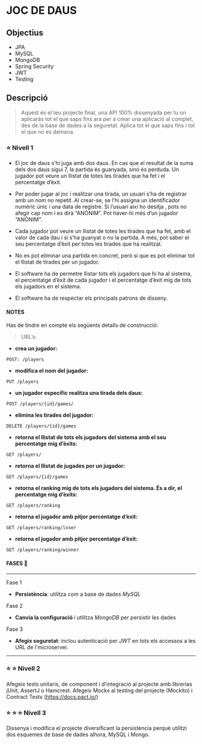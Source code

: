 # JOC DE DAUS

## Objectius
* JPA
* MySQL
* MongoDB
* Spring Security
* JWT
* Testing

## Descripció
> Aquest és el teu projecte final, una API 100% dissenyada per tu on aplicaràs tot el que saps fins ara per a crear una aplicació al complet, des de la base de dades a la seguretat. Aplica tot el que saps fins i tot el que no es demana.

### :star: Nivell 1

- El joc de daus s’hi juga  amb dos daus. En cas que el resultat   de la suma dels dos daus  sigui 7, la partida és  guanyada, sinó  és perduda. Un jugador pot  veure un llistat de totes les  tirades que ha fet i el  percentatge d’èxit.   

- Per poder jugar al joc i realitzar  una tirada, un usuari  s’ha de registrar amb  un nom no  repetit. Al crear-se, se l’hi  assigna un identificador  numèric únic  i una data de registre. Si l’usuari  així  ho desitja , pots  no afegir cap nom i es  dirà “ANÒNIM”. Pot  haver-hi  més d’un jugador “ANÒNIM”.  

- Cada jugador pot veure un llistat de totes les  tirades que ha fet, amb el valor de cada dau i si s’ha  guanyat  o no la partida. A més,  pot  saber el seu percentatge  d’èxit per totes les  tirades  que ha realitzat.    

- No es pot eliminar una partida en  concret, però si que es pot  eliminar  tot el llistat de  tirades per un jugador.  

- El software ha de permetre llistar tots  els jugadors que hi ha al sistema, el  percentatge d’èxit de cada jugador i el  percentatge d’èxit  mig de tots  els jugadors en el sistema.   

- El software ha de respectar els principals patrons de  disseny.  

#### NOTES 

Has de tindre en compte els  següents detalls de  construcció:
> URL’s: 

* **crea un jugador:**
```[java]
POST: /players
```
* **modifica el nom del jugador:**
```[java]
PUT /players
```
* **un jugador específic realitza una tirada dels daus:**
```[java]
POST /players/{id}/games/  
```
* **elimina les tirades del jugador:**
```[java]
DELETE /players/{id}/games
```
* **retorna el llistat de tots  els jugadors del sistema  amb el seu  percentatge mig d’èxits:**
```[java]
GET /players/
```
* **retorna el llistat de jugades per un jugador:**
```[java]
GET /players/{id}/games
```
* **retorna el ranking  mig de tots els jugadors del sistema. És a dir, el  percentatge mig d’èxits:**
```[java]
GET /players/ranking
```
* **retorna el jugador  amb pitjor percentatge d’èxit:**
```[java]
GET /players/ranking/loser
```
* **retorna el  jugador amb  pitjor percentatge d’èxit:**
```[java]
GET /players/ranking/winner 
```

#### FASES :rocket:

___
Fase 1
* **Persistència**: utilitza com a base de  dades *MySQL*

Fase 2
* **Canvia la configuració** i  utilitza *MongoDB* per persistir les dades

Fase 3
* **Afegix seguretat**: inclou autenticació per *JWT* en  tots els accessos a les URL de  l'microservei. 

___

### :star: :star: Nivell 2
Afegeix tests unitaris, de component i d'integració al projecte amb librerias jUnit, AssertJ o Hamcrest.
Afegeix Mocks al testing del projecte (Mockito) i Contract Tests (https://docs.pact.io/)

### :star: :star: :star: Nivell 3

Dissenya i modifica el projecte diversificant la persistència perquè utilitzi dos esquemes de base de dades alhora, MySQL i Mongo.
